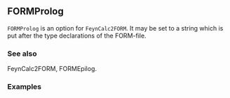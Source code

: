 ##  FORMProlog 

`FORMProlog` is an option for `FeynCalc2FORM`. It may be set to a string which is put after the type declarations of the FORM-file.

###  See also 

FeynCalc2FORM, FORMEpilog.

###  Examples 